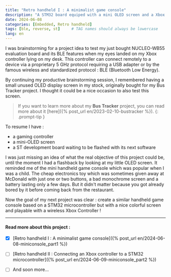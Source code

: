 ```yaml
---
title: "Retro handheld I : A minimalist game console"
description: "A STM32 board equiped with a mini OLED screen and a Xbox Controller to recreate some old memories..."
date: 2024-06-08
categories: [Embedded, Retro handheld]
tags: [ble, reverse, st]     # TAG names should always be lowercase
lang: en
---
```


I was brainstorming for a project idea to test my just bought NUCLEO-WB55 evaluation board and its BLE features when my eyes landed on my Xbox controller lying on my desk. This controller can connect remotely to a device via a proprietary 5 GHz protocol requiring a USB adapter or by the famous wireless and standardized protocol : BLE (Bluetooth Low Energy). 

By continuing my productive brainstorming session, I remembered having a small unused OLED display screen in my stock, originally bought for my Bus Tracker project. I thought it could be a nice occasion to also test this screen.

> If you want to learn more about my **Bus Tracker** project, you can read more about it [here]({% post_url en/2023-02-10-bustracker %}).
{: .prompt-tip }

To resume I have : 
- a gaming controller
- a mini-OLED screen 
- a ST development board waiting to be flashed with its next software

I was just missing an idea of what the real objective of this project could be, until the moment I had a flashback by looking at my little OLED screen. It reminded me of
the mini handheld game console which was popular when I was a child. The cheap electronics toy which was sometimes given away at McDonald with just one or two buttons, a bad monochrome screen and a battery lasting only a few days. But it didn't matter because you got already bored by it before coming back from the restaurant. 

Now the goal of my next project was clear : create a similar handheld game console based on a STM32 microcontroller but with a nice colorful screen and playable with a wireless Xbox Controller !

***

#### Read more about this project :
- [x] [Retro handheld I : A minimalist game console]({% post_url en/2024-06-08-miniconsole_part1 %})
- [ ] [Retro handheld II : Connecting an Xbox controller to a STM32 microcontroller]({% post_url en/2024-06-09-miniconsole_part2 %})
- [ ] And soon more...


